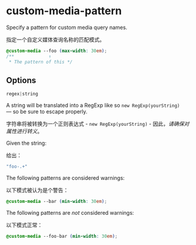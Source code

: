 # custom-media-pattern

Specify a pattern for custom media query names.

指定一个自定义媒体查询名称的匹配模式。

```css
@custom-media --foo (max-width: 30em);
/**             ↑
 * The pattern of this */
```

## Options

```js
regex|string
```

A string will be translated into a RegExp like so `new RegExp(yourString)` — so be sure to escape properly.

字符串将被转换为一个正则表达式 - `new RegExp(yourString)` - 因此，*请确保对属性进行转义*。

Given the string:

给出：

```js
"foo-.+"
```

The following patterns are considered warnings:

以下模式被认为是个警告：

```css
@custom-media --bar (min-width: 30em);
```

The following patterns are *not* considered warnings:

以下模式正常：

```css
@custom-media --foo-bar (min-width: 30em);
```
